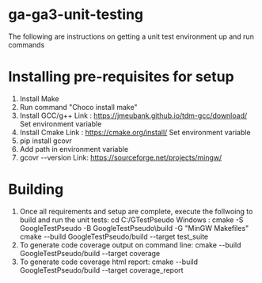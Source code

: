 # ga-ga3-unit-testing
The following are instructions on getting a unit test environment up and run commands 
# Installing pre-requisites for setup 
1. Install Make
2. Run command "Choco install make"
3. Install GCC/g++
   Link :  https://jmeubank.github.io/tdm-gcc/download/
   Set environment variable
4. Install Cmake
   Link :  https://cmake.org/install/
   Set environment variable
5. pip install gcovr
6. Add path in environment variable
7. gcovr --version
   Link: https://sourceforge.net/projects/mingw/

# Building
1. Once all requirements and setup are complete, execute the follwoing to build and run the unit tests:
 cd C:/GTestPseudo
 Windows : cmake -S GoogleTestPseudo -B GoogleTestPseudo\build -G "MinGW Makefiles"
 cmake --build GoogleTestPseudo/build --target test_suite
2. To generate code coverage output on command line:
cmake --build GoogleTestPseudo/build --target coverage
3. To generate code coverage html report:
cmake --build GoogleTestPseudo/build --target coverage_report








 

